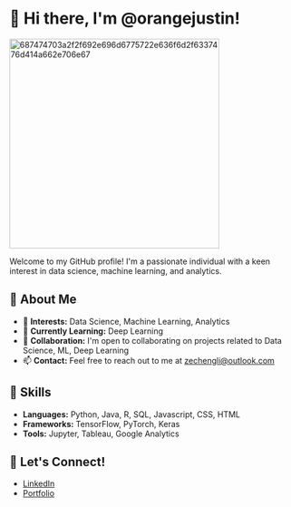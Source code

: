 # 👋 Hi there, I'm @orangejustin!

<img width="370" alt="687474703a2f2f692e696d6775722e636f6d2f6337476d414a662e706e67" src="https://github.com/orangejustin/orangejustin/assets/81987214/bac618af-1b17-42ba-bc47-6357456002c0">


Welcome to my GitHub profile! I'm a passionate individual with a keen interest in data science, machine learning, and analytics.

## 🌟 About Me

- 👀 **Interests:** Data Science, Machine Learning, Analytics
- 🌱 **Currently Learning:** Deep Learning
- 💞️ **Collaboration:** I'm open to collaborating on projects related to Data Science, ML, Deep Learning
- 📫 **Contact:** Feel free to reach out to me at [zechengli@outlook.com](mailto:zechengli@outlook.com)

## 🚀 Skills

- **Languages:** Python, Java, R, SQL, Javascript, CSS, HTML
- **Frameworks:** TensorFlow, PyTorch, Keras
- **Tools:** Jupyter, Tableau, Google Analytics

## 🤝 Let's Connect!

- [LinkedIn](https://www.linkedin.com/in/zecheng-li-664536213/)
- [Portfolio](https://orangejustin.github.io/)
